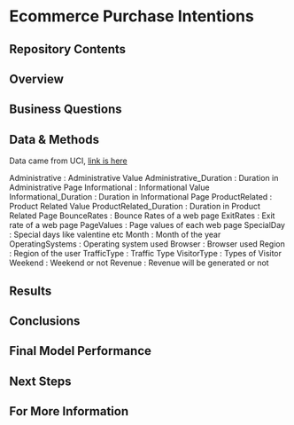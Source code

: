 # Ecommerce Purchase Intentions

## Repository Contents

## Overview

## Business Questions

## Data & Methods
Data came from UCI, [link is here](https://archive.ics.uci.edu/ml/datasets/Online+Shoppers+Purchasing+Intention+Dataset#)


Administrative : Administrative Value
Administrative_Duration : Duration in Administrative Page
Informational : Informational Value
Informational_Duration : Duration in Informational Page
ProductRelated : Product Related Value
ProductRelated_Duration : Duration in Product Related Page
BounceRates : Bounce Rates of a web page
ExitRates : Exit rate of a web page
PageValues : Page values of each web page
SpecialDay : Special days like valentine etc
Month : Month of the year
OperatingSystems : Operating system used
Browser : Browser used
Region : Region of the user
TrafficType : Traffic Type
VisitorType : Types of Visitor
Weekend : Weekend or not
Revenue : Revenue will be generated or not

## Results

## Conclusions

## Final Model Performance

## Next Steps

## For More Information
